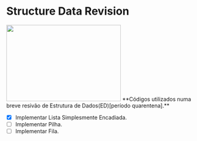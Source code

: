 <h1>Structure Data Revision</h1>
<img src="https://fiverr-res.cloudinary.com/images/q_auto,f_auto/gigs3/109554168/original/11242e714fd279867e25900db79930794e19ec4e/help-you-with-your-data-structures-queries-and-issues.png"
width="300" height="200">
**Códigos utilizados numa breve resivão de Estrutura de Dados(ED)[período quarentena].**
<br/>

- [X] Implementar Lista Simplesmente Encadiada.
- [ ] Implementar Pilha.
- [ ] Implementar Fila.
